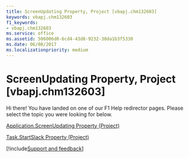 ```yaml
---
title: ScreenUpdating Property, Project [vbapj.chm132603]
keywords: vbapj.chm132603
f1_keywords:
- vbapj.chm132603
ms.service: office
ms.assetid: 506006d0-6cd4-43d8-9232-38da1b3f5330
ms.date: 06/08/2017
ms.localizationpriority: medium
---
```



# ScreenUpdating Property, Project [vbapj.chm132603]

Hi there! You have landed on one of our F1 Help redirector pages. Please select the topic you were looking for below.

[Application.ScreenUpdating Property (Project)](https://msdn.microsoft.com/library/23260017-c550-4f2b-a57f-4d7f7c1c0d52%28Office.15%29.aspx)

[Task.StartSlack Property (Project)](https://msdn.microsoft.com/library/0a777363-9535-31b3-c24b-729a53b83190%28Office.15%29.aspx)

[!include[Support and feedback](~/includes/feedback-boilerplate.md)]